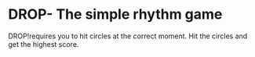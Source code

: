 # DROP- The simple rhythm game 
DROP!requires you to hit circles at the correct moment. Hit the circles and get the highest score.
